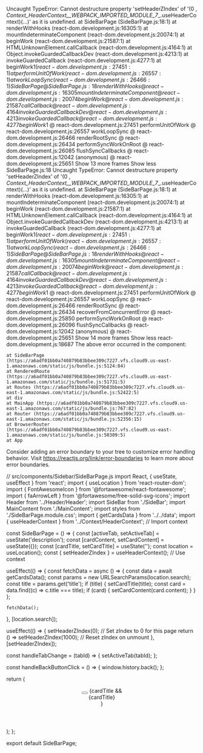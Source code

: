 Uncaught TypeError: Cannot destructure property 'setHeaderZIndex' of '(0 , _Context_HeaderContext__WEBPACK_IMPORTED_MODULE_7__.useHeaderContext)(...)' as it is undefined.
    at SideBarPage (SideBarPage.js:18:1)
    at renderWithHooks (react-dom.development.js:16305:1)
    at mountIndeterminateComponent (react-dom.development.js:20074:1)
    at beginWork (react-dom.development.js:21587:1)
    at HTMLUnknownElement.callCallback (react-dom.development.js:4164:1)
    at Object.invokeGuardedCallbackDev (react-dom.development.js:4213:1)
    at invokeGuardedCallback (react-dom.development.js:4277:1)
    at beginWork$1 (react-dom.development.js:27451:1)
    at performUnitOfWork (react-dom.development.js:26557:1)
    at workLoopSync (react-dom.development.js:26466:1)
SideBarPage @ SideBarPage.js:18
renderWithHooks @ react-dom.development.js:16305
mountIndeterminateComponent @ react-dom.development.js:20074
beginWork @ react-dom.development.js:21587
callCallback @ react-dom.development.js:4164
invokeGuardedCallbackDev @ react-dom.development.js:4213
invokeGuardedCallback @ react-dom.development.js:4277
beginWork$1 @ react-dom.development.js:27451
performUnitOfWork @ react-dom.development.js:26557
workLoopSync @ react-dom.development.js:26466
renderRootSync @ react-dom.development.js:26434
performSyncWorkOnRoot @ react-dom.development.js:26085
flushSyncCallbacks @ react-dom.development.js:12042
(anonymous) @ react-dom.development.js:25651
Show 13 more frames
Show less
SideBarPage.js:18 Uncaught TypeError: Cannot destructure property 'setHeaderZIndex' of '(0 , _Context_HeaderContext__WEBPACK_IMPORTED_MODULE_7__.useHeaderContext)(...)' as it is undefined.
    at SideBarPage (SideBarPage.js:18:1)
    at renderWithHooks (react-dom.development.js:16305:1)
    at mountIndeterminateComponent (react-dom.development.js:20074:1)
    at beginWork (react-dom.development.js:21587:1)
    at HTMLUnknownElement.callCallback (react-dom.development.js:4164:1)
    at Object.invokeGuardedCallbackDev (react-dom.development.js:4213:1)
    at invokeGuardedCallback (react-dom.development.js:4277:1)
    at beginWork$1 (react-dom.development.js:27451:1)
    at performUnitOfWork (react-dom.development.js:26557:1)
    at workLoopSync (react-dom.development.js:26466:1)
SideBarPage @ SideBarPage.js:18
renderWithHooks @ react-dom.development.js:16305
mountIndeterminateComponent @ react-dom.development.js:20074
beginWork @ react-dom.development.js:21587
callCallback @ react-dom.development.js:4164
invokeGuardedCallbackDev @ react-dom.development.js:4213
invokeGuardedCallback @ react-dom.development.js:4277
beginWork$1 @ react-dom.development.js:27451
performUnitOfWork @ react-dom.development.js:26557
workLoopSync @ react-dom.development.js:26466
renderRootSync @ react-dom.development.js:26434
recoverFromConcurrentError @ react-dom.development.js:25850
performSyncWorkOnRoot @ react-dom.development.js:26096
flushSyncCallbacks @ react-dom.development.js:12042
(anonymous) @ react-dom.development.js:25651
Show 14 more frames
Show less
react-dom.development.js:18687 The above error occurred in the <SideBarPage> component:

    at SideBarPage (https://a6adf01bb0a740879b83bbee309c7227.vfs.cloud9.us-east-1.amazonaws.com/static/js/bundle.js:5124:84)
    at RenderedRoute (https://a6adf01bb0a740879b83bbee309c7227.vfs.cloud9.us-east-1.amazonaws.com/static/js/bundle.js:51731:5)
    at Routes (https://a6adf01bb0a740879b83bbee309c7227.vfs.cloud9.us-east-1.amazonaws.com/static/js/bundle.js:52422:5)
    at div
    at MainApp (https://a6adf01bb0a740879b83bbee309c7227.vfs.cloud9.us-east-1.amazonaws.com/static/js/bundle.js:767:82)
    at Router (https://a6adf01bb0a740879b83bbee309c7227.vfs.cloud9.us-east-1.amazonaws.com/static/js/bundle.js:52356:15)
    at BrowserRouter (https://a6adf01bb0a740879b83bbee309c7227.vfs.cloud9.us-east-1.amazonaws.com/static/js/bundle.js:50309:5)
    at App

Consider adding an error boundary to your tree to customize error handling behavior.
Visit https://reactjs.org/link/error-boundaries to learn more about error boundaries.

// src/components/Sidebar/SideBarPage.js
import React, { useState, useEffect } from 'react';
import { useLocation } from 'react-router-dom';
import { FontAwesomeIcon } from '@fortawesome/react-fontawesome';
import { faArrowLeft } from '@fortawesome/free-solid-svg-icons';
import Header from '../Header/Header';
import SideBar from './SideBar';
import MainContent from './MainContent';
import styles from './SideBarPage.module.css';
import { getCardsData } from '../../data';
import { useHeaderContext } from '../Context/HeaderContext'; // Import context

const SideBarPage = () => {
  const [activeTab, setActiveTab] = useState('description');
  const [cardContent, setCardContent] = useState({});
  const [cardTitle, setCardTitle] = useState('');
  const location = useLocation();
  const { setHeaderZIndex } = useHeaderContext(); // Use context

  useEffect(() => {
    const fetchData = async () => {
      const data = await getCardsData();
      const params = new URLSearchParams(location.search);
      const title = params.get('title');
      if (title) {
        setCardTitle(title);
        const card = data.find((c) => c.title === title);
        if (card) {
          setCardContent(card.content);
        }
      }
    };

    fetchData();
  }, [location.search]);

  useEffect(() => {
    setHeaderZIndex(0); // Set zIndex to 0 for this page
    return () => setHeaderZIndex(1000); // Reset zIndex on unmount
  }, [setHeaderZIndex]);

  const handleTabChange = (tabId) => {
    setActiveTab(tabId);
  };

  const handleBackButtonClick = () => {
    window.history.back();
  };

  return (
    <div className={styles.sideBarPage}>
      <Header />
      <div className={styles.header2}>
        <button onClick={handleBackButtonClick} className={styles.backButton}>
          <FontAwesomeIcon icon={faArrowLeft} />
        </button>
        {cardTitle && <div className={styles.cardTitle}>{cardTitle}</div>}
      </div>
      <div className={styles.contentWrapper}>
        <SideBar activeTab={activeTab} handleTabChange={handleTabChange} />
        <MainContent activeTab={activeTab} content={cardContent} />
      </div>
    </div>
  );
};

export default SideBarPage;
